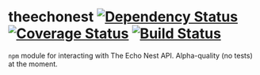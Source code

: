 # theechonest [![Dependency Status](https://gemnasium.com/playlist-media/theechonest.png)](https://gemnasium.com/playlist-media/theechonest) [![Coverage Status](https://coveralls.io/repos/playlist-media/theechonest/badge.png)](https://coveralls.io/r/playlist-media/theechonest) [![Build Status](https://travis-ci.org/playlist-media/theechonest.png)](https://travis-ci.org/playlist-media/theechonest)

`npm` module for interacting with The Echo Nest API.  Alpha-quality (no tests) at the moment.
